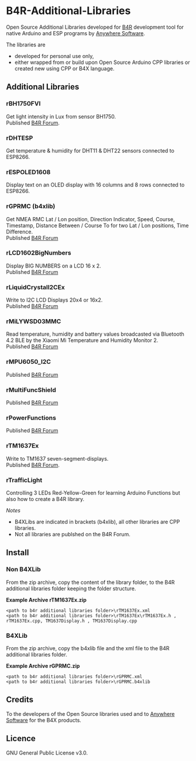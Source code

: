 # B4R-Additional-Libraries
Open Source Additional Libraries developed for [B4R](https://www.b4x.com/b4r.html) development tool for native Arduino and ESP programs by [Anywhere Software](https://www.b4x.com).

The libraries are 
* developed for personal use only,
* either wrapped from or build upon Open Source Arduino CPP libraries or created new using CPP or B4X language.

## Additional Libraries

### rBH1750FVI
Get light intensity in Lux from sensor BH1750.  
Published [B4R Forum](https://www.b4x.com/android/forum/threads/rbh1750fvi-digital-ambient-light-sensor.75663/).
### rDHTESP
Get temperature & humidity for DHT11 & DHT22 sensors connected to ESP8266.  
### rESPOLED1608
Display text on an OLED display with 16 columns and 8 rows connected to ESP8266.  
### rGPRMC (b4xlib)
Get NMEA RMC Lat / Lon position, Direction Indicator, Speed, Course, Timestamp, Distance Between / Course To for two Lat / Lon positions, Time Difference.  
Published [B4R Forum](https://www.b4x.com/android/forum/threads/rgprmc.132183/#post-834988)
### rLCD1602BigNumbers
Display BIG NUMBERS on a LCD 16 x 2.  
Published [B4R Forum](https://www.b4x.com/android/forum/threads/rlcd1602bignumbers-display-big-numbers.75745/)
### rLiquidCrystalI2CEx
Write to I2C LCD Displays 20x4 or 16x2.  
Published [B4R Forum](https://www.b4x.com/android/forum/threads/rliquidcrystali2cex.127742/)
### rMiLYWSD03MMC
Read temperature, humidity and battery values broadcasted via Bluetooth 4.2 BLE by the Xiaomi Mi Temperature and Humidity Monitor 2.  
Published [B4R Forum](https://www.b4x.com/android/forum/threads/rmilywsd03mmc-xiaomi-mi-temperature-humidity-monitor-2.131806/)
### rMPU6050_I2C
Published [B4R Forum](https://www.b4x.com/android/forum/threads/rmpu6050_i2c-motiontracking.76143/)
### rMultiFuncShield
Published [B4R Forum](https://www.b4x.com/android/forum/threads/rmultifuncshield-arduino-multi-function-shield.76003/)
### rPowerFunctions
Published [B4R Forum](https://www.b4x.com/android/forum/threads/lego-power-functions-ir-control.68464/)
### rTM1637Ex
Write to TM1637 seven-segment-displays.  
Published [B4R Forum](https://www.b4x.com/android/forum/threads/rtm1637ex.127739/).
### rTrafficLight
Controlling 3 LEDs Red-Yellow-Green for learning Arduino Functions but also how to create a B4R library.

_Notes_
* B4XLibs are indicated in brackets (b4xlib), all other libraries are CPP libraries.
* Not all libraries are publshed on the B4R Forum.

## Install
### Non B4XLib
From the zip archive, copy the content of the library folder, to the B4R additional libraries folder keeping the folder structure.

**Example Archive rTM1637Ex.zip**
```
<path to b4r additional libraries folder>\rTM1637Ex.xml
<path to b4r additional libraries folder>\rTM1637Ex\rTM1637Ex.h , rTM1637Ex.cpp, TM1637Display.h , TM1637Display.cpp 
```

### B4XLib
From the zip archive, copy the b4xlib file and the xml file to the B4R additional libraries folder.

**Example Archive rGPRMC.zip**
```
<path to b4r additional libraries folder>\rGPRMC.xml
<path to b4r additional libraries folder>\rGPRMC.b4xlib 
```
## Credits
To the developers of the Open Source libraries used and to [Anywhere Software](http://www.b4x.com) for the B4X products.

## Licence
GNU General Public License v3.0.

